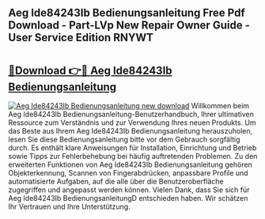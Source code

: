 ## Aeg Ide84243Ib Bedienungsanleitung Free Pdf Download - Part-LVp New Repair Owner Guide - User Service Edition RNYWT

# <h2><a href="http://df3hm4k.blite.top/?on=Aeg+Ide84243Ib+Bedienungsanleitung">🔗Download 👉🔴 Aeg Ide84243Ib Bedienungsanleitung</a></h2>

[![Aeg Ide84243Ib Bedienungsanleitung new download](https://i.imgur.com/lujVjoI.png)](http://df3hm4k.blite.top/?on=Aeg+Ide84243Ib+Bedienungsanleitung)
Willkommen beim Aeg Ide84243Ib Bedienungsanleitung-Benutzerhandbuch, Ihrer ultimativen Ressource zum Verständnis und zur Verwendung Ihres neuen Produkts. Um das Beste aus Ihrem Aeg Ide84243Ib Bedienungsanleitung herauszuholen, lesen Sie diese Bedienungsanleitung bitte vor dem Gebrauch sorgfältig durch. Es enthält klare Anweisungen für Installation, Einrichtung und Betrieb sowie Tipps zur Fehlerbehebung bei häufig auftretenden Problemen. Zu den erweiterten Funktionen von Aeg Ide84243Ib Bedienungsanleitung gehören Objekterkennung, Scannen von Fingerabdrücken, anpassbare Profile und automatisierte Aufgaben, auf die alle über die Benutzeroberfläche zugegriffen und angepasst werden können. Vielen Dank, dass Sie sich für Aeg Ide84243Ib BedienungsanleitungD entschieden haben. Wir schätzen Ihr Vertrauen und Ihre Unterstützung.
